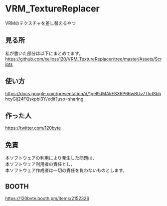 # VRM_TextureReplacer
VRMのテクスチャを差し替えるやつ

## 見る所
私が書いた部分は以下にまとめてます。  
https://github.com/xelloss120/VRM_TextureReplacer/tree/master/Assets/Scripts

## 使い方
https://docs.google.com/presentation/d/1gel9JMAkESX6P66wBUv7TkdSbhhcyGlj24FQskpbi3Y/edit?usp=sharing

## 作った人
https://twitter.com/120byte

## 免責
本ソフトウェアの利用により発生した問題は、  
本ソフトウェア利用者の責任とし、  
本ソフトウェア作成者は一切の責任を負わないものとします。

## BOOTH
https://120byte.booth.pm/items/2152326
